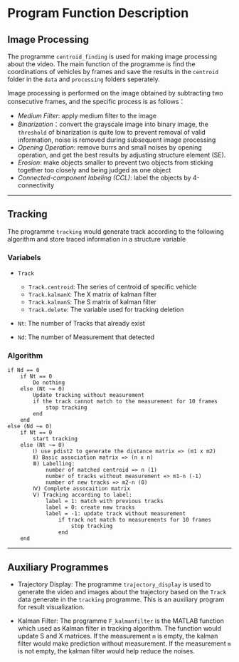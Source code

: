 # Program Function Description 
## Image Processing
The programme ``centroid_finding`` is used for making image processing about the video. The main function of the programme is find the coordinations of vehicles by frames and save the results in the ``centroid`` folder in the ``data`` and ``processing`` folders seperately.

Image processing is performed on the image obtained by subtracting two consecutive frames, and the specific process is as follows：
+ *Medium Filter*: apply medium filter to the image
+ *Binarization*：convert the grayscale image into binary image, the ``threshold`` of binarization is quite low to prevent removal of valid information, noise is removed during subsequent image processing
+ *Opening Operation*: remove burrs and small noises by opening operation, and get the best results by adjusting structure element (SE).
+ *Erosion*: make objects smaller to prevent two objects from sticking together too closely and being judged as one object
+ *Connected-component labeling (CCL)*: label the objects by 4-connectivity

******
## Tracking
The programme ``tracking`` would generate track according to the following algorithm and store traced information in a structure variable 
### Variabels
+ ``Track``
  + ``Track.centroid``: The series of centroid of specific vehicle
  + ``Track.kalmanX``: The X matrix of kalman filter
  + ``Track.kalmanS``: The S matrix of kalman filter
  + ``Track.delete``: The variable used for tracking deletion

+ ``Nt``: The number of Tracks that already exist
+ ``Nd``: The number of Measurement that detected

### Algorithm
````
if Nd == 0
    if Nt == 0
        Do nothing
    else (Nt ~= 0)
        Update tracking without measurement
        if the track cannot match to the measurement for 10 frames
            stop tracking
        end
    end
else (Nd ~= 0)
    if Nt == 0
        start tracking
    else (Nt ~= 0)
        Ⅰ) use pdist2 to generate the distance matrix => (m1 x m2)
        Ⅱ) Basic association matrix => (n x n)
        Ⅲ) Labelling:
            number of matched centroid => n (1)
            number of tracks without measurement => m1-n (-1)
            number of new tracks => m2-n (0)
        Ⅳ) Complete assocaition matrix
        Ⅴ) Tracking according to label:
            label = 1: match with previous tracks
            label = 0: create new tracks
            label = -1: update track without measurement
                if track not match to measurements for 10 frames
                    stop tracking
                end
    end        
````

******
## Auxiliary Programmes
+ Trajectory Display: The programme ``trajectory_display`` is used to generate the video and images about the trajectory based on the ``Track`` data generate in the ``tracking`` programme. This is an auxiliary program for result visualization.

+ Kalman Filter: The programme ``F_kalmanfilter`` is the MATLAB function which used as Kalman filter in tracking algorithm. The function would update S and X matrices. If the measurement ``m`` is empty, the kalman filter would make prediction without measurement. If the measurement ``m`` is not empty, the kalman filter would help reduce the noises.
